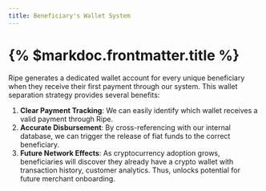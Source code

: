 ```yaml
---
title: Beneficiary's Wallet System
---
```


# {% $markdoc.frontmatter.title %}

Ripe generates a dedicated wallet account for every unique beneficiary when they receive their first payment through our system. This wallet separation strategy provides several benefits:

1. **Clear Payment Tracking**: We can easily identify which wallet receives a valid payment through Ripe.
2. **Accurate Disbursement**: By cross-referencing with our internal database, we can trigger the release of fiat funds to the correct beneficiary.
3. **Future Network Effects**: As cryptocurrency adoption grows, beneficiaries will discover they already have a crypto wallet with transaction history, customer analytics. Thus, unlocks potential for future merchant onboarding.
